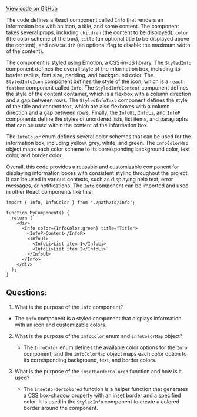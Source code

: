 [View code on GitHub](https://github.com/technologiestiftung/kulturdaten-frontend/blob/master/components/info/index.tsx)

The code defines a React component called `Info` that renders an information box with an icon, a title, and some content. The component takes several props, including `children` (the content to be displayed), `color` (the color scheme of the box), `title` (an optional title to be displayed above the content), and `noMaxWidth` (an optional flag to disable the maximum width of the content).

The component is styled using Emotion, a CSS-in-JS library. The `StyledInfo` component defines the overall style of the information box, including its border radius, font size, padding, and background color. The `StyledInfoIcon` component defines the style of the icon, which is a `react-feather` component called `Info`. The `StyledInfoContent` component defines the style of the content container, which is a flexbox with a column direction and a gap between rows. The `StyledInfoText` component defines the style of the title and content text, which are also flexboxes with a column direction and a gap between rows. Finally, the `InfoUl`, `InfoLi`, and `InfoP` components define the styles of unordered lists, list items, and paragraphs that can be used within the content of the information box.

The `InfoColor` enum defines several color schemes that can be used for the information box, including yellow, grey, white, and green. The `infoColorMap` object maps each color scheme to its corresponding background color, text color, and border color.

Overall, this code provides a reusable and customizable component for displaying information boxes with consistent styling throughout the project. It can be used in various contexts, such as displaying help text, error messages, or notifications. The `Info` component can be imported and used in other React components like this:

```
import { Info, InfoColor } from './path/to/Info';

function MyComponent() {
  return (
    <div>
      <Info color={InfoColor.green} title="Title">
        <InfoP>Content</InfoP>
        <InfoUl>
          <InfoLi>List item 1</InfoLi>
          <InfoLi>List item 2</InfoLi>
        </InfoUl>
      </Info>
    </div>
  );
}
```
## Questions: 
 1. What is the purpose of the `Info` component?
   - The `Info` component is a styled component that displays information with an icon and customizable colors.

2. What is the purpose of the `InfoColor` enum and `infoColorMap` object?
   - The `InfoColor` enum defines the available color options for the `Info` component, and the `infoColorMap` object maps each color option to its corresponding background, text, and border colors.

3. What is the purpose of the `insetBorderColored` function and how is it used?
   - The `insetBorderColored` function is a helper function that generates a CSS box-shadow property with an inset border and a specified color. It is used in the `StyledInfo` component to create a colored border around the component.